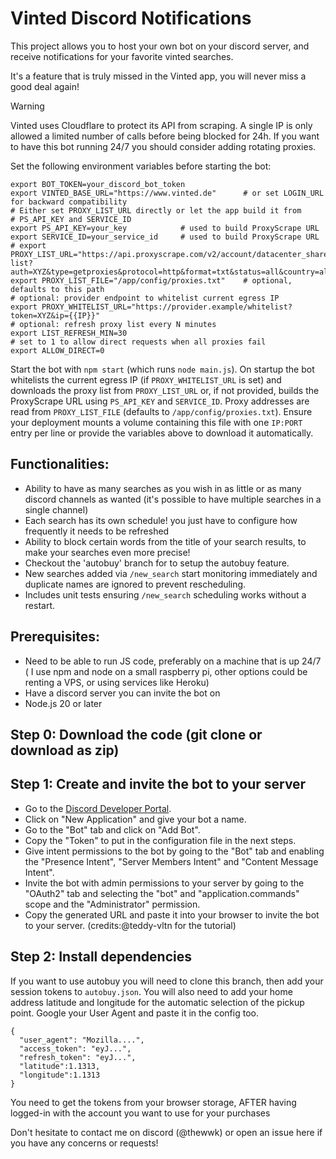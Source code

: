 # Vinted Discord Notifications

This project allows you to host your own bot on your discord server, and receive notifications for your favorite vinted searches.

It's a feature that is truly missed in the Vinted app, you will never miss a good deal again!

> [!WARNING]
>  Vinted uses Cloudflare to protect its API from scraping. A single IP is only allowed a limited number of calls before being blocked for 24h. If you want to have this bot running 24/7 you should consider adding rotating proxies.

Set the following environment variables before starting the bot:

```
export BOT_TOKEN=your_discord_bot_token
export VINTED_BASE_URL="https://www.vinted.de"      # or set LOGIN_URL for backward compatibility
# Either set PROXY_LIST_URL directly or let the app build it from
# PS_API_KEY and SERVICE_ID
export PS_API_KEY=your_key            # used to build ProxyScrape URL
export SERVICE_ID=your_service_id     # used to build ProxyScrape URL
# export PROXY_LIST_URL="https://api.proxyscrape.com/v2/account/datacenter_shared/proxy-list?auth=XYZ&type=getproxies&protocol=http&format=txt&status=all&country=all&service=123"
export PROXY_LIST_FILE="/app/config/proxies.txt"    # optional, defaults to this path
# optional: provider endpoint to whitelist current egress IP
export PROXY_WHITELIST_URL="https://provider.example/whitelist?token=XYZ&ip={{IP}}"
# optional: refresh proxy list every N minutes
export LIST_REFRESH_MIN=30
# set to 1 to allow direct requests when all proxies fail
export ALLOW_DIRECT=0
```

Start the bot with `npm start` (which runs `node main.js`). On startup the bot whitelists the
current egress IP (if `PROXY_WHITELIST_URL` is set) and downloads the proxy list from
`PROXY_LIST_URL` or, if not provided, builds the ProxyScrape URL using `PS_API_KEY` and
`SERVICE_ID`. Proxy addresses are read from `PROXY_LIST_FILE` (defaults to
`/app/config/proxies.txt`). Ensure your deployment mounts a volume containing this file with one
`IP:PORT` entry per line or provide the variables above to download it automatically.

Functionalities:
----------------

- Ability to have as many searches as you wish in as little or as many discord channels as wanted (it's possible to have multiple searches in a single channel)
- Each search has its own schedule! you just have to configure how frequently it needs to be refreshed
- Ability to block certain words from the title of your search results, to make your searches even more precise!
- Checkout the 'autobuy' branch for to setup the autobuy feature.
- New searches added via `/new_search` start monitoring immediately and duplicate names are ignored to prevent rescheduling.
- Includes unit tests ensuring `/new_search` scheduling works without a restart.

Prerequisites:
--------------

- Need to be able to run JS code, preferably on a machine that is up 24/7 ( I use npm and node on a small raspberry pi, other options could be renting a VPS, or using services like Heroku)
- Have a discord server you can invite the bot on
- Node.js 20 or later

Step 0: Download the code (git clone or download as zip)
--------------------------------------------------------

Step 1: Create and invite the bot to your server
------------------------------------------------

- Go to the [Discord Developer Portal](https://discord.com/developers/applications).
- Click on "New Application" and give your bot a name.
- Go to the "Bot" tab and click on "Add Bot".
- Copy the "Token" to put in the configuration file in the next steps.
- Give intent permissions to the bot by going to the "Bot" tab and enabling the "Presence Intent", "Server Members Intent" and "Content Message Intent".
- Invite the bot with admin permissions to your server by going to the "OAuth2" tab and selecting the "bot" and "application.commands" scope and the "Administrator" permission.
- Copy the generated URL and paste it into your browser to invite the bot to your server. (credits:@teddy-vltn for the tutorial)

Step 2: Install dependencies
----------------------------

If you want to use autobuy you will need to clone this branch, then add your session tokens to `autobuy.json`. You will also need to add your home address latitude and longitude for the automatic selection of the pickup point. Google your User Agent and paste it in the config too.
```
{
  "user_agent": "Mozilla....",
  "access_token": "eyJ...",
  "refresh_token": "eyJ...",
  "latitude":1.1313,
  "longitude":1.1313
}
```
You need to get the tokens from your browser storage, AFTER having logged-in with the account you want to use for your purchases

Don't hesitate to contact me on discord (@thewwk) or open an issue here if you have any concerns or requests!
